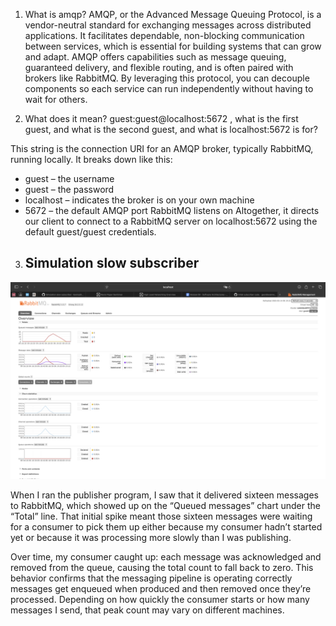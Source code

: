 1. What is amqp?
AMQP, or the Advanced Message Queuing Protocol, is a vendor-neutral standard for exchanging messages across distributed applications. It facilitates dependable, non-blocking communication between services, which is essential for building systems that can grow and adapt. AMQP offers capabilities such as message queuing, guaranteed delivery, and flexible routing, and is often paired with brokers like RabbitMQ. By leveraging this protocol, you can decouple components so each service can run independently without having to wait for others.


2. What does it mean? guest:guest@localhost:5672 , what is the first guest, and what is the second guest, and what is localhost:5672 is for?
   
This string is the connection URI for an AMQP broker, typically RabbitMQ, running locally. It breaks down like this:
- guest – the username
- guest – the password
- localhost – indicates the broker is on your own machine
- 5672 – the default AMQP port RabbitMQ listens on
Altogether, it directs our client to connect to a RabbitMQ server on localhost:5672 using the default guest/guest credentials.


3. ## Simulation slow subscriber
![Screenshot 2025-05-14 at 09.19.22.png](img/Screenshot%202025-05-14%20at%2009.19.22.png)

When I ran the publisher program, I saw that it delivered sixteen messages to RabbitMQ, which showed up on the “Queued messages” chart under the “Total” line. That initial spike meant those sixteen messages were waiting for a consumer to pick them up either because my consumer hadn’t started yet or because it was processing more slowly than I was publishing.

Over time, my consumer caught up: each message was acknowledged and removed from the queue, causing the total count to fall back to zero. This behavior confirms that the messaging pipeline is operating correctly messages get enqueued when produced and then removed once they’re processed. Depending on how quickly the consumer starts or how many messages I send, that peak count may vary on different machines.